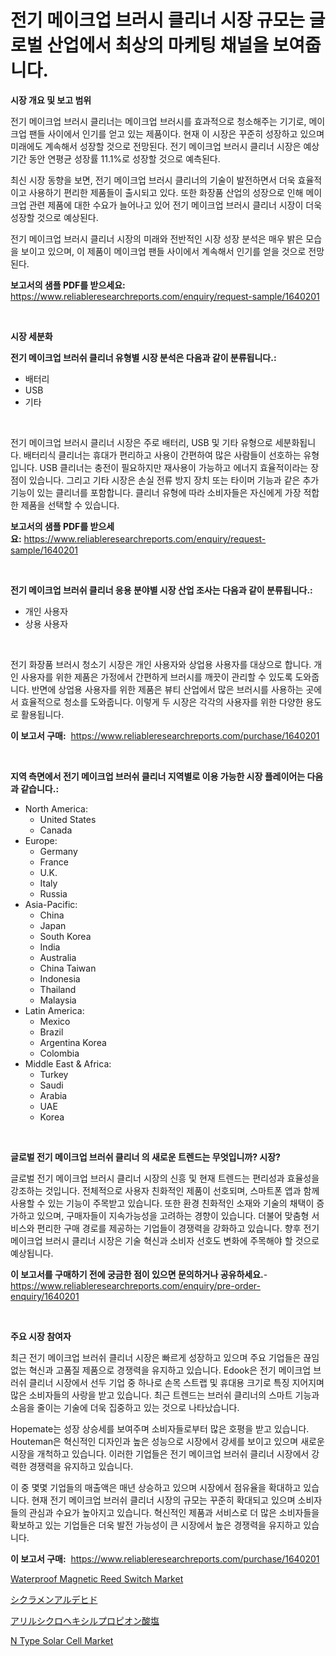 <p><h1>전기 메이크업 브러시 클리너 시장 규모는 글로벌 산업에서 최상의 마케팅 채널을 보여줍니다.</h1></p><p><strong>시장 개요 및 보고 범위</strong></p>
<p><p>전기 메이크업 브러시 클리너는 메이크업 브러시를 효과적으로 청소해주는 기기로, 메이크업 팬들 사이에서 인기를 얻고 있는 제품이다. 현재 이 시장은 꾸준히 성장하고 있으며 미래에도 계속해서 성장할 것으로 전망된다. 전기 메이크업 브러시 클리너 시장은 예상기간 동안 연평균 성장률 11.1%로 성장할 것으로 예측된다.</p><p>최신 시장 동향을 보면, 전기 메이크업 브러시 클리너의 기술이 발전하면서 더욱 효율적이고 사용하기 편리한 제품들이 출시되고 있다. 또한 화장품 산업의 성장으로 인해 메이크업 관련 제품에 대한 수요가 늘어나고 있어 전기 메이크업 브러시 클리너 시장이 더욱 성장할 것으로 예상된다.</p><p>전기 메이크업 브러시 클리너 시장의 미래와 전반적인 시장 성장 분석은 매우 밝은 모습을 보이고 있으며, 이 제품이 메이크업 팬들 사이에서 계속해서 인기를 얻을 것으로 전망된다.</p></p>
<p><strong>보고서의 샘플 PDF를 받으세요:</strong> <a href="https://www.reliableresearchreports.com/enquiry/request-sample/1640201">https://www.reliableresearchreports.com/enquiry/request-sample/1640201</a></p>
<p>&nbsp;</p>
<p><strong>시장 세분화</strong></p>
<p><strong>전기 메이크업 브러쉬 클리너 유형별 시장 분석은 다음과 같이 분류됩니다.:</strong></p>
<p><ul><li>배터리</li><li>USB</li><li>기타</li></ul></p>
<p>&nbsp;</p>
<p><p>전기 메이크업 브러시 클리너 시장은 주로 배터리, USB 및 기타 유형으로 세분화됩니다. 배터리식 클리너는 휴대가 편리하고 사용이 간편하여 많은 사람들이 선호하는 유형입니다. USB 클리너는 충전이 필요하지만 재사용이 가능하고 에너지 효율적이라는 장점이 있습니다. 그리고 기타 시장은 손실 전류 방지 장치 또는 타이머 기능과 같은 추가 기능이 있는 클리너를 포함합니다. 클리너 유형에 따라 소비자들은 자신에게 가장 적합한 제품을 선택할 수 있습니다.</p></p>
<p><strong>보고서의 샘플 PDF를 받으세요:</strong>&nbsp;<a href="https://www.reliableresearchreports.com/enquiry/request-sample/1640201">https://www.reliableresearchreports.com/enquiry/request-sample/1640201</a></p>
<p>&nbsp;</p>
<p><strong> 전기 메이크업 브러쉬 클리너 응용 분야별 시장 산업 조사는 다음과 같이 분류됩니다.:</strong></p>
<p><ul><li>개인 사용자</li><li>상용 사용자</li></ul></p>
<p>&nbsp;</p>
<p><p>전기 화장품 브러시 청소기 시장은 개인 사용자와 상업용 사용자를 대상으로 합니다. 개인 사용자를 위한 제품은 가정에서 간편하게 브러시를 깨끗이 관리할 수 있도록 도와줍니다. 반면에 상업용 사용자를 위한 제품은 뷰티 산업에서 많은 브러시를 사용하는 곳에서 효율적으로 청소를 도와줍니다. 이렇게 두 시장은 각각의 사용자를 위한 다양한 용도로 활용됩니다.</p></p>
<p><strong>이 보고서 구매:</strong>&nbsp; <a href="https://www.reliableresearchreports.com/purchase/1640201">https://www.reliableresearchreports.com/purchase/1640201</a></p>
<p>&nbsp;</p>
<p><strong>지역 측면에서 전기 메이크업 브러쉬 클리너 지역별로 이용 가능한 시장 플레이어는 다음과 같습니다.:</strong></p>
<p><ul>
    <li>
        North America:
        <ul>
            <li>United States</li>
            <li>Canada</li>
        </ul>
    </li>
    <li>
        Europe:
        <ul>
            <li>Germany</li>
            <li>France</li>
            <li>U.K.</li>
            <li>Italy</li>
            <li>Russia</li>
        </ul>
    </li>
    <li>
        Asia-Pacific:
        <ul>
            <li>China</li>
            <li>Japan</li>
            <li>South Korea</li>
            <li>India</li>
            <li>Australia</li>
            <li>China Taiwan</li>
            <li>Indonesia</li>
            <li>Thailand</li>
            <li>Malaysia</li>
        </ul>
    </li>
    <li>
        Latin America:
        <ul>
            <li>Mexico</li>
            <li>Brazil</li>
            <li>Argentina Korea</li>
            <li>Colombia</li>
        </ul>
    </li>
    <li>
        Middle East & Africa:
        <ul>
            <li>Turkey</li>
            <li>Saudi</li>
            <li>Arabia</li>
            <li>UAE</li>
            <li>Korea</li>
        </ul>
    </li>
    </ul></p>
<p>&nbsp;</p>
<p><strong>글로벌 전기 메이크업 브러쉬 클리너 의 새로운 트렌드는 무엇입니까? 시장?</strong></p>
<p><p>글로벌 전기 메이크업 브러시 클리너 시장의 신흥 및 현재 트렌드는 편리성과 효율성을 강조하는 것입니다. 전체적으로 사용자 친화적인 제품이 선호되며, 스마트폰 앱과 함께 사용할 수 있는 기능이 주목받고 있습니다. 또한 환경 친화적인 소재와 기술의 채택이 증가하고 있으며, 구매자들이 지속가능성을 고려하는 경향이 있습니다. 더불어 맞춤형 서비스와 편리한 구매 경로를 제공하는 기업들이 경쟁력을 강화하고 있습니다. 향후 전기 메이크업 브러시 클리너 시장은 기술 혁신과 소비자 선호도 변화에 주목해야 할 것으로 예상됩니다.</p></p>
<p><strong>이 보고서를 구매하기 전에 궁금한 점이 있으면 문의하거나 공유하세요.</strong>- <a href="https://www.reliableresearchreports.com/enquiry/pre-order-enquiry/1640201">https://www.reliableresearchreports.com/enquiry/pre-order-enquiry/1640201</a></p>
<p>&nbsp;</p>
<p><strong>주요 시장 참여자</strong></p>
<p><p>최근 전기 메이크업 브러쉬 클리너 시장은 빠르게 성장하고 있으며 주요 기업들은 끊임없는 혁신과 고품질 제품으로 경쟁력을 유지하고 있습니다. Edook은 전기 메이크업 브러쉬 클리너 시장에서 선두 기업 중 하나로 손목 스트랩 및 휴대용 크기로 특징 지어지며 많은 소비자들의 사랑을 받고 있습니다. 최근 트렌드는 브러쉬 클리너의 스마트 기능과 소음을 줄이는 기술에 더욱 집중하고 있는 것으로 나타났습니다.</p><p>Hopemate는 성장 상승세를 보여주며 소비자들로부터 많은 호평을 받고 있습니다. Houteman은 혁신적인 디자인과 높은 성능으로 시장에서 강세를 보이고 있으며 새로운 시장을 개척하고 있습니다. 이러한 기업들은 전기 메이크업 브러쉬 클리너 시장에서 강력한 경쟁력을 유지하고 있습니다.</p><p>이 중 몇몇 기업들의 매출액은 매년 상승하고 있으며 시장에서 점유율을 확대하고 있습니다. 현재 전기 메이크업 브러쉬 클리너 시장의 규모는 꾸준히 확대되고 있으며 소비자들의 관심과 수요가 높아지고 있습니다. 혁신적인 제품과 서비스로 더 많은 소비자들을 확보하고 있는 기업들은 더욱 발전 가능성이 큰 시장에서 높은 경쟁력을 유지하고 있습니다.</p></p>
<p><strong>이 보고서 구매:</strong>&nbsp;&nbsp;<a href="https://www.reliableresearchreports.com/purchase/1640201">https://www.reliableresearchreports.com/purchase/1640201</a></p>
<p><p><a href="https://github.com/PeterParrish5/Market-Research-Report-List-4/blob/main/waterproof-magnetic-reed-switch-market.md">Waterproof Magnetic Reed Switch Market</a></p><p><a href="https://github.com/laurenreichert/Market-Research-Report-List-1/blob/main/115141010316.md">シクラメンアルデヒド</a></p><p><a href="https://github.com/RodHoppe07/Market-Research-Report-List-1/blob/main/249719910317.md">アリルシクロヘキシルプロピオン酸塩</a></p><p><a href="https://github.com/Whitneyboyettebo9kiw7yr13/Market-Research-Report-List-1/blob/main/n-type-solar-cell-market.md">N Type Solar Cell Market</a></p></p>
